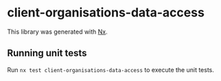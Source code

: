 # client-organisations-data-access

This library was generated with [Nx](https://nx.dev).

## Running unit tests

Run `nx test client-organisations-data-access` to execute the unit tests.
